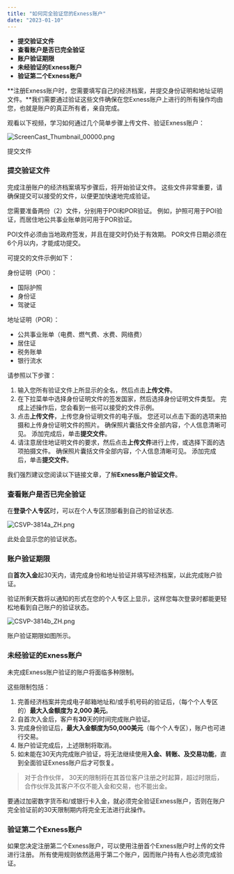 ```yaml
---
title: "如何完全验证您的Exness账户"
date: "2023-01-10"
---
```


- **提交验证文件**
- **查看账户是否已完全验证**
- **账户验证期限**
- **未经验证的Exness账户**
- **验证第二个Exness账户**

**注册Exness账户时，您需要填写自己的经济档案，并提交身份证明和地址证明文件。**我们需要通过验证这些文件确保在您Exness账户上进行的所有操作均由您，也就是账户的真正所有者，亲自完成。

观看以下视频，学习如何通过几个简单步骤上传文件、验证Exness账户：

![ScreenCast_Thumbnail_00000.png](https://haokan.baidu.com/v?vid=4202496354573953527&pd=pcshare)

提交文件

### 提交验证文件

完成注册账户的经济档案填写步骤后，将开始验证文件。 这些文件非常重要，请确保提交可以接受的文件，以便更加快速地完成验证。

您需要准备两份（2）文件，分别用于POI和POR验证。 例如，护照可用于POI验证，而居住地公共事业账单则可用于POR验证。

POI文件必须由当地政府签发，并且在提交时仍处于有效期。 POR文件日期必须在6个月以内，才能成功提交。

可提交的文件示例如下：

身份证明（POI）：

- 国际护照
- 身份证
- 驾驶证

地址证明（POR）：

- 公共事业账单（电费、燃气费、水费、网络费）
- 居住证
- 税务账单
- 银行流水

请参照以下步骤：

1. 输入您所有验证文件上所显示的全名，然后点击**上传文件**。
2. 在下拉菜单中选择身份证明文件的签发国家，然后选择身份证明文件类型。 完成上述操作后，您会看到一些可以接受的文件示例。
3. 点击**上传文件**，上传您身份证明文件的电子版。 您还可以点击下面的选项来拍摄和上传身份证明文件的照片。 确保照片囊括文件全部内容，个人信息清晰可见。 添加完成后，单击**提交文件**。
4. 请注意居住地证明文件的要求，然后点击**上传文件**进行上传，或选择下面的选项拍摄文件。 确保照片囊括文件全部内容，个人信息清晰可见。 添加完成后，单击**提交文件**。

我们强烈建议您阅读以下链接文章，了解**Exness账户验证文件**。

### 查看账户是否已完全验证

在**登录个人专区**时，可以在个人专区顶部看到自己的验证状态.

![CSVP-3814a_ZH.png](https://get.exness.help/hc/article_attachments/6834868319762/CSVP-3814a_ZH.png)

此处会显示您的验证状态。

### 账户验证期限

自**首次入金**起30天内，请完成身份和地址验证并填写经济档案，以此完成账户验证。

验证所剩天数将以通知的形式在您的个人专区上显示，这样您每次登录时都能更轻松地看到自己账户的验证状态。

![CSVP-3814b_ZH.png](https://get.exness.help/hc/article_attachments/6834967779474/CSVP-3814b_ZH.png)

账户验证期限如图所示。

### 未经验证的Exness账户

未完成Exness账户验证的账户将面临多种限制。

这些限制包括：

1. 完善经济档案并完成电子邮箱地址和/或手机号码的验证后，（每个个人专区的）**最大入金额度为 2,000 美元**。
2. 自首次入金后，客户有**30**天的时间完成账户验证。
3. 完成身份验证后，**最大入金额度为50,000美元**（每个个人专区），账户也可进行交易。
4. 账户验证完成后，上述限制将取消。
5. 如未能在30天内完成账户验证，将无法继续使用**入金、转账、及交易功能**，直到全面验证Exness账户后才可恢复。

> 对于合作伙伴， 30天的限制将在其首位客户注册之时起算，超过时限后，合作伙伴及其客户不仅不能入金和交易，也不能出金。

要通过加密数字货币和/或银行卡入金，就必须完全验证Exness账户，否则在账户完全验证前的30天限制期内将完全无法进行此操作。

### 验证第二个Exness账户

如果您决定注册第二个Exness账户，可以使用注册首个Exness账户时上传的文件进行注册。 所有使用规则依然适用于第二个账户，因而账户持有人也必须完成验证。
